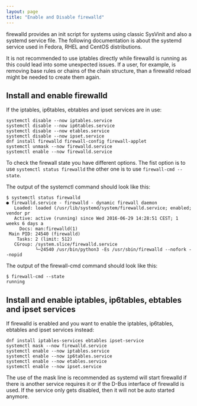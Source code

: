 ```yaml
---
layout: page
title: "Enable and Disable firewalld"
---
```


firewalld provides an init script for systems using classic SysVinit and also a systemd service file. The following documentation is about the systemd service used in Fedora, RHEL and CentOS distributions.

It is not recommended to use iptables directly while firewalld is running as this could lead into some unexpected issues. If a user, for example, is removing base rules or chains of the chain structure, than a firewalld reload might be needed to create them again.

## Install and enable firewalld

If the iptables, ip6tables, ebtables and ipset services are in use:

    systemctl disable --now iptables.service
    systemctl disable --now ip6tables.service
    systemctl disable --now etables.service
    systemctl disable --now ipset.service
    dnf install firewalld firewall-config firewall-applet
    systemctl unmask --now firewalld.service
    systemctl enable --now firewalld.service

To check the firewall state you have different options. The fist option is to use `systemctl status firewalld` the other one is to use `firewall-cmd --state`.

The output of the systemctl command should look like this:

    $ systemctl status firewalld
    ● firewalld.service - firewalld - dynamic firewall daemon
       Loaded: loaded (/usr/lib/systemd/system/firewalld.service; enabled; vendor pr
       Active: active (running) since Wed 2016-06-29 14:28:51 CEST; 1 weeks 6 days a
         Docs: man:firewalld(1)
     Main PID: 24540 (firewalld)
        Tasks: 2 (limit: 512)
       CGroup: /system.slice/firewalld.service
               └─24540 /usr/bin/python3 -Es /usr/sbin/firewalld --nofork --nopid

The output of the firewall-cmd command should look like this:

    $ firewall-cmd --state
    running

## Install and enable iptables, ip6tables, ebtables and ipset services

If firewalld is enabled and you want to enable the iptables, ip6tables, ebtables and ipset services instead:

    dnf install iptables-services ebtables ipset-service
    systemctl mask --now firewalld.service
    systemctl enable --now iptables.service
    systemctl enable --now ip6tables.service
    systemctl enable --now etables.service
    systemctl enable --now ipset.service

The use of the mask line is recommended as systemd will start firewalld if there is another service requires it or if the D-Bus interface of firewalld is used. If the service only gets disabled, then it will not be auto started anymore.
